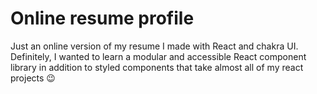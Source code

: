 # Online resume profile

Just an online version of my resume I made with React and chakra UI. Definitely, I wanted to learn a modular and accessible React component library in addition to styled components that take almost all of my react projects 😉

